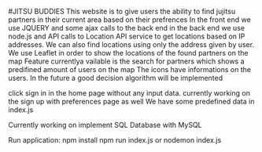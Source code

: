 #JITSU BUDDIES
This website is to give users the ability to find jujitsu partners in their current area based on their prefrences
In the front end we use JQUERY and some ajax calls to the back end
in the back end we use node.js and API calls to Location API service to get locations based on IP addresses. We can also find locations using only the address given by user.
We use Leaflet in order to show the locations of the found partners on the map
Feature currentlya vailable is the search for partners which shows a predifined amount of users on the map
The icons have informations on the users.
In the future a good decision algorithm will be implemented

click sign in in the home page without any input data.
currently working on the sign up with preferences page as well
We have some predefined data in index.js

Currently working on implement SQL Database with MySQL

Run application:
npm install
npm run index.js or nodemon index.js
